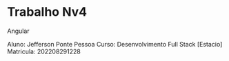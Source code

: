 # Trabalho Nv4

Angular

Aluno: Jefferson Ponte Pessoa
Curso: Desenvolvimento Full Stack [Estacio]
Matricula: 202208291228
